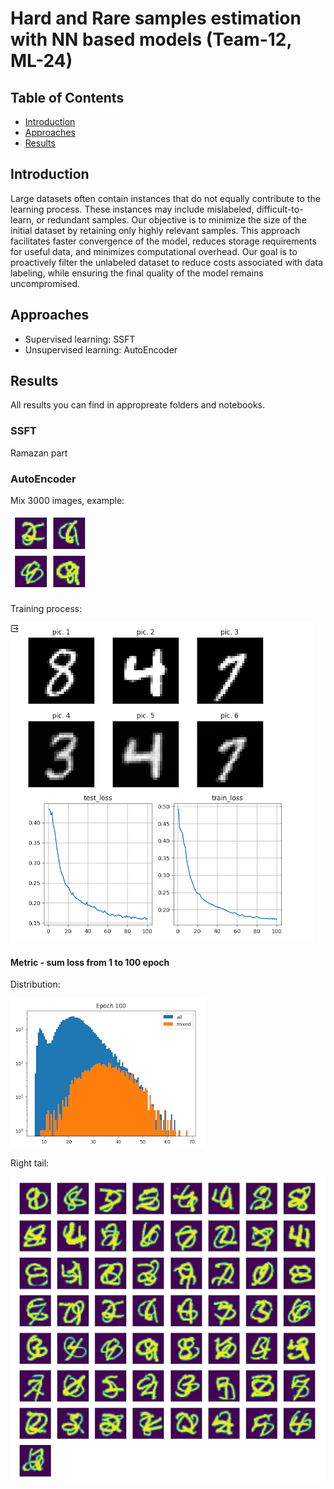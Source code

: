 # Hard and Rare samples estimation with NN based models (Team-12, ML-24)

## Table of Contents
- [Introduction](#introduction)
- [Approaches](#approaches)
- [Results](#results)

## Introduction

Large datasets often contain instances that do not equally contribute to the learning process. These instances may include mislabeled, difficult-to-learn, or redundant samples. Our objective is to minimize the size of the initial dataset by retaining only highly relevant samples. This approach facilitates faster convergence of the model, reduces storage requirements for useful data, and minimizes computational overhead. Our goal is to proactively filter the unlabeled dataset to reduce costs associated with data labeling, while ensuring the final quality of the model remains uncompromised.

## Approaches

- Supervised learning: SSFT
- Unsupervised learning: AutoEncoder

## Results

All results you can find in appropreate folders and notebooks.

### SSFT

Ramazan part

### AutoEncoder

Mix 3000 images, example:

![alt text](https://github.com/shallex/Team12_ML24/blob/main/images/mixed_image.png?raw=true)

Training process:

![alt text](https://github.com/shallex/Team12_ML24/blob/main/images/ae-training.png?raw=true)

#### Metric - sum loss from 1 to 100 epoch

Distribution:

![alt text](https://github.com/shallex/Team12_ML24/blob/main/images/dist_sum_loss.png?raw=true)

Right tail:

![alt text](https://github.com/shallex/Team12_ML24/blob/main/images/0.999_percentile.png?raw=true)